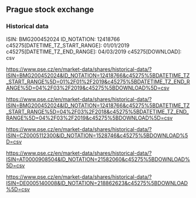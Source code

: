 ## Prague stock exchange
### Historical data

ISIN: BMG200452024
ID_NOTATION: 12418766
c45275[DATETIME_TZ_START_RANGE]: 01/01/2019
c45275[DATETIME_TZ_END_RANGE]: 04/03/2019
c45275[DOWNLOAD]: csv

https://www.pse.cz/en/market-data/shares/historical-data/?ISIN=BMG200452024&ID_NOTATION=12418766&c45275%5BDATETIME_TZ_START_RANGE%5D=01%2F01%2F2019&c45275%5BDATETIME_TZ_END_RANGE%5D=04%2F03%2F2019&c45275%5BDOWNLOAD%5D=csv

https://www.pse.cz/en/market-data/shares/historical-data/?ISIN=BMG200452024&ID_NOTATION=12418766&c45275%5BDATETIME_TZ_START_RANGE%5D=04%2F03%2F2018&c45275%5BDATETIME_TZ_END_RANGE%5D=04%2F03%2F2019&c45275%5BDOWNLOAD%5D=csv

https://www.pse.cz/en/market-data/shares/historical-data/?ISIN=CZ0005112300&ID_NOTATION=1528746&c45275%5BDOWNLOAD%5D=csv

https://www.pse.cz/en/market-data/shares/historical-data/?ISIN=AT0000908504&ID_NOTATION=21582060&c45275%5BDOWNLOAD%5D=csv

https://www.pse.cz/en/market-data/shares/historical-data/?ISIN=DE0005140008&ID_NOTATION=218862623&c45275%5BDOWNLOAD%5D=csv